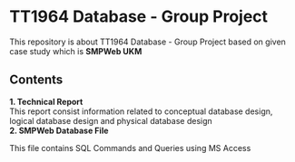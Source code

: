 # TT1964 Database - Group Project
This repository is about TT1964 Database - Group Project based on given case study which is <strong>SMPWeb UKM</strong>

<h2> Contents </h2>
<strong>1. Technical Report</strong> <br
<p>This report consist information related to conceptual database design, logical database design and physical database design <br>
<strong>2. SMPWeb Database File</strong> <br>
 <p> This file contains SQL Commands and Queries using MS Access


